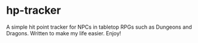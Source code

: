 # hp-tracker


A simple hit point tracker for NPCs in tabletop RPGs such as Dungeons and Dragons. Written to make my life easier. Enjoy!
